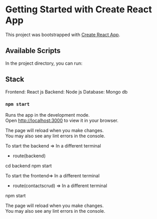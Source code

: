 # Getting Started with Create React App

This project was bootstrapped with [Create React App](https://github.com/facebook/create-react-app).

## Available Scripts

In the project directory, you can run:

## Stack

Frontend: React js
Backend: Node js
Database: Mongo db

### `npm start`

Runs the app in the development mode.\
Open [http://localhost:3000](http://localhost:3000) to view it in your browser.

The page will reload when you make changes.\
You may also see any lint errors in the console.

To start the backend => In a different terminal

* route(backend)

cd backend
npm start

To start the frontend=> In a different terminal

* route(contactscrud) => In a different terminal

npm start


The page will reload when you make changes.\
You may also see any lint errors in the console.


